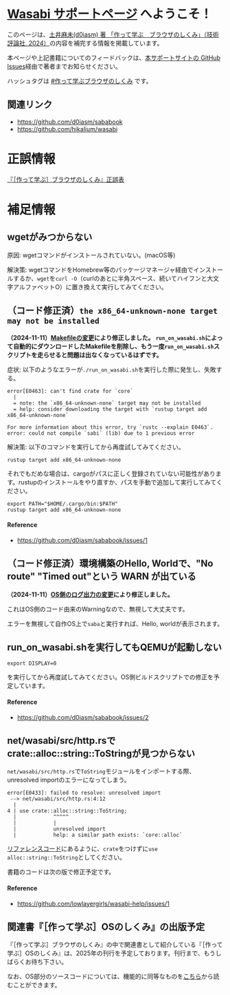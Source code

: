 # [Wasabi サポートページ](https://lowlayergirls.github.io/wasabi-help/) へようこそ！
このページは、[土井麻未(d0iasm) 著 「作って学ぶ　ブラウザのしくみ」（技術評論社, 2024）](https://gihyo.jp/book/2024/978-4-297-14546-0)の内容を補完する情報を掲載しています。

本ページや上記書籍についてのフィードバックは、[本サポートサイトの GitHub Issues](https://github.com/lowlayergirls/wasabi-help/issues)経由で著者までお知らせください。

ハッシュタグは [#作って学ぶブラウザのしくみ](https://x.com/search?q=%23%E4%BD%9C%E3%81%A3%E3%81%A6%E5%AD%A6%E3%81%B6%E3%83%96%E3%83%A9%E3%82%A6%E3%82%B6%E3%81%AE%E3%81%97%E3%81%8F%E3%81%BF&src=typed_query&f=live) です。

## 関連リンク

- <https://github.com/d0iasm/sababook>
- <https://github.com/hikalium/wasabi>

# 正誤情報

[『［作って学ぶ］ブラウザのしくみ』正誤表](https://lowlayergirls.github.io/wasabi-help/errata)

# 補足情報

## wgetがみつからない

原因: wgetコマンドがインストールされていない。(macOS等)

解決策: wgetコマンドをHomebrew等のパッケージマネージャ経由でインストールするか、`wget`を`curl -O`（curlのあとに半角スペース、続いてハイフンと大文字アルファベットO）に置き換えて実行してみてください。

## （コード修正済）`the x86_64-unknown-none target may not be installed`

**（2024-11-11）[Makefileの変更](https://github.com/hikalium/wasabi/commit/4796f62364ce8f24613dccba60618e1d35254b16)により修正しました。**
**`run_on_wasabi.sh`によって自動的にダウンロードしたMakefileを削除し、もう一度`run_on_wasabi.sh`スクリプトを走らせると問題は出なくなっているはずです。**

症状: 以下のようなエラーが`./run_on_wasabi.sh`を実行した際に発生し、失敗する。

```
error[E0463]: can't find crate for `core`
  |
  = note: the `x86_64-unknown-none` target may not be installed
  = help: consider downloading the target with `rustup target add x86_64-unknown-none`

For more information about this error, try `rustc --explain E0463`.
error: could not compile `sabi` (lib) due to 1 previous error
```

解決策: 以下のコマンドを実行してから再度試してみてください。
```
rustup target add x86_64-unknown-none
```

それでもだめな場合は、cargoがパスに正しく登録されていない可能性があります。rustupのインストールをやり直すか、パスを手動で追加して実行してみてください。
```
export PATH="$HOME/.cargo/bin:$PATH"
rustup target add x86_64-unknown-none
```

#### Reference

- <https://github.com/d0iasm/sababook/issues/1>

## （コード修正済）環境構築のHello, Worldで、"No route" "Timed out"という WARN が出ている

**（2024-11-11）[OS側のログ出力の変更](https://github.com/hikalium/wasabi/commit/abf27c6f587e777fce5c53234d45d997ed075996)により修正しました。**

これはOS側のコード由来のWarningなので、無視して大丈夫です。

エラーを無視して自作OS上で`saba`と実行すれば、Hello, worldが表示されます。

## run_on_wasabi.shを実行してもQEMUが起動しない

```
export DISPLAY=0
```

を実行してから再度試してみてください。OS側ビルドスクリプトでの修正を予定しています。

#### Reference

- <https://github.com/d0iasm/sababook/issues/2>

## net/wasabi/src/http.rsでcrate::alloc::string::ToStringが見つからない

`net/wasabi/src/http.rs`で`ToString`モジュールをインポートする際、unresolved importのエラーになってしまう。

```
error[E0433]: failed to resolve: unresolved import
 --> net/wasabi/src/http.rs:4:12
  |
4 | use crate::alloc::string::ToString;
  |            ^^^^^
  |            |
  |            unresolved import
  |            help: a similar path exists: `core::alloc`  
```

[リファレンスコード](https://github.com/d0iasm/sababook/blob/main/ch3/saba/net/wasabi/src/http.rs)にあるように、`crate`をつけずに`use alloc::string::ToString`としてください。

書籍のコードは次の版で修正予定です。

#### Reference

- <https://github.com/lowlayergirls/wasabi-help/issues/1>

## 関連書『［作って学ぶ］OSのしくみ』の出版予定

『［作って学ぶ］ブラウザのしくみ』の中で関連書として紹介している『［作って学ぶ］OSのしくみ』は、2025年の刊行を予定しております。刊行まで、もうしばらくお待ち下さい。

なお、OS部分のソースコードについては、機能的に同等なものを[こちら](https://github.com/hikalium/wasabi)から読むことができます。
